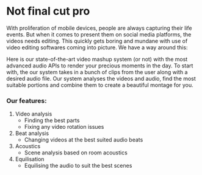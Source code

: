 # Not final cut pro

With proliferation of mobile devices, people are always capturing their life events. But when it comes to present them on social media platforms, the videos needs editing. This quickly gets boring and mundane with use of video editing softwares coming into picture. We have a way around this: 

Here is our state-of-the-art video mashup system (or not) with the most advanced audio APIs to render your precious moments in the day. 
To start with, the our system takes in a bunch of clips from the user along with a desired audio file. Our system analyses the videos and audio, find the most suitable portions and combine them to create a beautiful montage for you. 

### Our features:
1. Video analysis 
    - Finding the best parts
    - Fixing any video rotation issues
2. Beat analysis
    - Changing videos at the best suited audio beats
3. Acoustics
    - Scene analysis based on room acoustics
4. Equilisation
    - Equilising the audio to suit the best scenes
